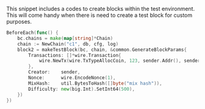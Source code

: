 This snippet includes a codes to create blocks within the test environment. This will come
handy when there is need to create a test block for custom purposes.

```go
BeforeEach(func() {
    bc.chains = make(map[string]*Chain)
    chain := NewChain("c1", db, cfg, log)
    block2 = makeTestBlock(bc, chain, &common.GenerateBlockParams{
        Transactions: []*wire.Transaction{
            wire.NewTx(wire.TxTypeAllocCoin, 123, sender.Addr(), sender, "1", "0.1", 1532730722),
        },
        Creator:    sender,
        Nonce:      wire.EncodeNonce(1),
        MixHash:    util.BytesToHash([]byte("mix hash")),
        Difficulty: new(big.Int).SetInt64(500),
    })
})
```